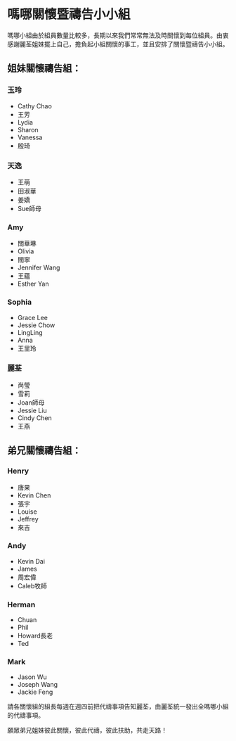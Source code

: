 # 嗎哪關懷暨禱告小小組

嗎哪小組由於組員數量比較多，長期以來我們常常無法及時關懷到每位組員。由衷感謝麗荃姐妹擺上自己，擔負起小組關懷的事工，並且安排了關懷暨禱告小小組。

## 姐妹關懷禱告組：

### 玉玲 
+ Cathy Chao 
+ 王芳
+ Lydia
+ Sharon
+ Vanessa
+ 殷琦

### 天逸
+ 王萌
+ 田淑華
+ 姜嬌
+ Sue師母

### Amy
+ 關華琳
+ Olivia
+ 閻寧
+ Jennifer Wang
+ 王蘊
+ Esther Yan

### Sophia
+ Grace Lee
+ Jessie Chow
+ LingLing
+ Anna
+ 王里玲

### 麗荃
+ 尚瑩
+ 雪莉
+ Joan師母
+ Jessie Liu
+ Cindy Chen
+ 王燕

## 弟兄關懷禱告組：

### Henry
+ 唐果
+ Kevin Chen
+ 張宇
+ Louise
+ Jeffrey
+ 來吉

### Andy
+ Kevin Dai
+ James
+ 周宏偉
+ Caleb牧師

### Herman
+ Chuan
+ Phil
+ Howard長老
+ Ted

### Mark
+ Jason Wu
+ Joseph Wang
+ Jackie Feng

請各關懷組的組長每週在週四前把代禱事項告知麗荃，由麗荃統一發出全嗎哪小組的代禱事項。

願眾弟兄姐妹彼此關懷，彼此代禱，彼此扶助，共走天路！
